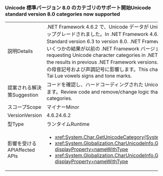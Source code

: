 ### <a name="unicode-standard-version-80-categories-now-supported"></a><span data-ttu-id="1f79e-101">Unicode 標準バージョン 8.0 のカテゴリのサポート開始</span><span class="sxs-lookup"><span data-stu-id="1f79e-101">Unicode standard version 8.0 categories now supported</span></span>

|   |   |
|---|---|
|<span data-ttu-id="1f79e-102">説明</span><span class="sxs-lookup"><span data-stu-id="1f79e-102">Details</span></span>|<span data-ttu-id="1f79e-103">.NET Framework 4.6.2 で、Unicode データが Unicode 標準バージョン 6.3 からバージョン 8.0 にアップグレードされました。</span><span class="sxs-lookup"><span data-stu-id="1f79e-103">In .NET Framework 4.6.2, Unicode data has been upgraded from Unicode Standard version 6.3 to version 8.0.</span></span>  <span data-ttu-id="1f79e-104">.NET Framework 4.6.2 で Unicode 文字カテゴリを要求すると、いくつかの結果が以前の .NET Framework バージョンの結果と一致しない可能性があります。</span><span class="sxs-lookup"><span data-stu-id="1f79e-104">When requesting Unicode character categories in .NET Framework 4.6.2, some results might not match the results in previous .NET Framework versions.</span></span>  <span data-ttu-id="1f79e-105">この変更は、主にチェロキーの音節、新タイ ロ文字の母音記号および声調記号に影響します。</span><span class="sxs-lookup"><span data-stu-id="1f79e-105">This change mostly affects Cherokee syllables and New Tai Lue vowels signs and tone marks.</span></span>|
|<span data-ttu-id="1f79e-106">提案される解決策</span><span class="sxs-lookup"><span data-stu-id="1f79e-106">Suggestion</span></span>|<span data-ttu-id="1f79e-107">コードを確認し、ハードコーディングされた Unicode 文字カテゴリに依存するロジックを削除/変更します。</span><span class="sxs-lookup"><span data-stu-id="1f79e-107">Review code and remove/change logic that depends on hard-coded Unicode character categories.</span></span>|
|<span data-ttu-id="1f79e-108">スコープ</span><span class="sxs-lookup"><span data-stu-id="1f79e-108">Scope</span></span>|<span data-ttu-id="1f79e-109">マイナー</span><span class="sxs-lookup"><span data-stu-id="1f79e-109">Minor</span></span>|
|<span data-ttu-id="1f79e-110">Version</span><span class="sxs-lookup"><span data-stu-id="1f79e-110">Version</span></span>|<span data-ttu-id="1f79e-111">4.6.2</span><span class="sxs-lookup"><span data-stu-id="1f79e-111">4.6.2</span></span>|
|<span data-ttu-id="1f79e-112">型</span><span class="sxs-lookup"><span data-stu-id="1f79e-112">Type</span></span>|<span data-ttu-id="1f79e-113">ランタイム</span><span class="sxs-lookup"><span data-stu-id="1f79e-113">Runtime</span></span>|
|<span data-ttu-id="1f79e-114">影響を受ける API</span><span class="sxs-lookup"><span data-stu-id="1f79e-114">Affected APIs</span></span>|<ul><li><xref:System.Char.GetUnicodeCategory(System.Char)?displayProperty=nameWithType></li><li><xref:System.Globalization.CharUnicodeInfo.GetUnicodeCategory(System.Char)?displayProperty=nameWithType></li><li><xref:System.Globalization.CharUnicodeInfo.GetUnicodeCategory(System.String,System.Int32)?displayProperty=nameWithType></li></ul>|

